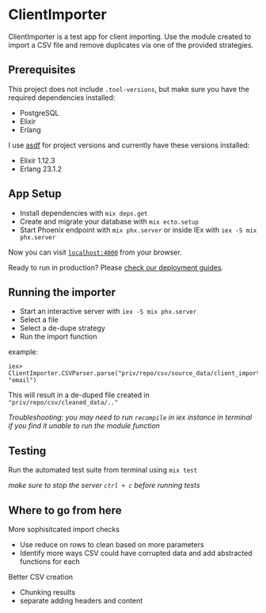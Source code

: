 # ClientImporter

ClientImporter is a test app for client importing. Use the module created to import a CSV file and remove duplicates via one of the provided strategies.
## Prerequisites

This project does not include `.tool-versions`, but make sure you have the required dependencies installed:
  * PostgreSQL
  * Elixir
  * Erlang

I use [asdf](https://asdf-vm.com/) for project versions and currently have these versions installed:
  * Elixir 1.12.3
  * Erlang 23.1.2

## App Setup

  * Install dependencies with `mix deps.get`
  * Create and migrate your database with `mix ecto.setup`
  * Start Phoenix endpoint with `mix phx.server` or inside IEx with `iex -S mix phx.server`

Now you can visit [`localhost:4000`](http://localhost:4000) from your browser.

Ready to run in production? Please [check our deployment guides](https://hexdocs.pm/phoenix/deployment.html).

## Running the importer

* Start an interactive server with `iex -S mix phx.server`
* Select a file
* Select a de-dupe strategy
* Run the import function

example:
```
iex> ClientImporter.CSVParser.parse("priv/repo/csv/source_data/client_import.csv", "email")
```

This will result in a de-duped file created in `"priv/repo/csv/cleaned_data/.."`

_Troubleshooting: you may need to run `recompile` in iex instance in terminal if you find it unable to run the module function_
## Testing

Run the automated test suite from terminal using `mix test`

_make sure to stop the server `ctrl + c` before running tests_
## Where to go from here

More sophisitcated import checks
- Use reduce on rows to clean based on more parameters
- Identify more ways CSV could have corrupted data and add abstracted functions for each

Better CSV creation
- Chunking results
- separate adding headers and content
